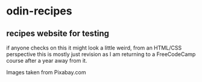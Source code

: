 # odin-recipes
recipes website for testing
--

if anyone checks on this it might look a little weird, from an HTML/CSS perspective this is mostly just revision as I am returning to a FreeCodeCamp course after a year away from it.

Images taken from Pixabay.com
